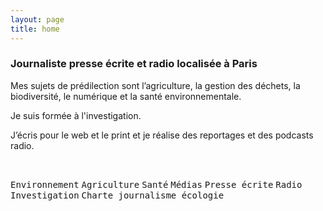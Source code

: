 ```yaml
---
layout: page
title: home
---
```

### Journaliste presse écrite et radio localisée à Paris

Mes sujets de prédilection sont l’agriculture, la gestion des déchets, la biodiversité, le numérique et la santé environnementale.

Je suis formée à l'investigation.

J’écris pour le web et le print et je réalise des reportages et des podcasts radio.

<br />

<kbd>Environnement</kbd>
<kbd>Agriculture</kbd>
<kbd>Santé</kbd>
<kbd>Médias</kbd>
<kbd>Presse écrite</kbd>
<kbd>Radio</kbd>
<kbd>Investigation</kbd>
<kbd>Charte journalisme écologie</kbd>